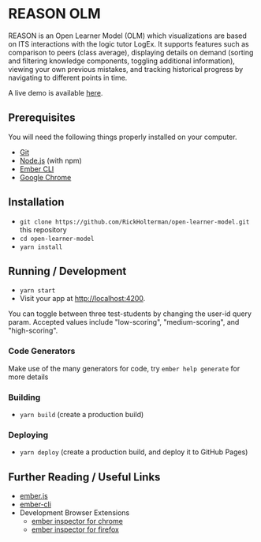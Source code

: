 # REASON OLM

REASON is an Open Learner Model (OLM) which visualizations are based on ITS interactions with the logic tutor LogEx. It supports features such as comparison to peers (class average), displaying details on demand (sorting and filtering knowledge components, toggling additional information), viewing your own previous mistakes, and tracking historical progress by navigating to different points in time.

A live demo is available [here](https://rickholterman.github.io/open-learner-model).

## Prerequisites

You will need the following things properly installed on your computer.

- [Git](https://git-scm.com/)
- [Node.js](https://nodejs.org/) (with npm)
- [Ember CLI](https://cli.emberjs.com/release/)
- [Google Chrome](https://google.com/chrome/)

## Installation

- `git clone https://github.com/RickHolterman/open-learner-model.git` this repository
- `cd open-learner-model`
- `yarn install`

## Running / Development

- `yarn start`
- Visit your app at [http://localhost:4200](http://localhost:4200/?user-id=medium-scoring).

You can toggle between three test-students by changing the user-id query param. Accepted values include "low-scoring", "medium-scoring", and "high-scoring".

### Code Generators

Make use of the many generators for code, try `ember help generate` for more details

### Building

- `yarn build` (create a production build)

### Deploying

- `yarn deploy` (create a production build, and deploy it to GitHub Pages)

## Further Reading / Useful Links

- [ember.js](https://emberjs.com/)
- [ember-cli](https://cli.emberjs.com/release/)
- Development Browser Extensions
  - [ember inspector for chrome](https://chrome.google.com/webstore/detail/ember-inspector/bmdblncegkenkacieihfhpjfppoconhi)
  - [ember inspector for firefox](https://addons.mozilla.org/en-US/firefox/addon/ember-inspector/)
